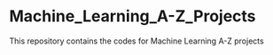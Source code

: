 # Machine_Learning_A-Z_Projects
This repository contains the codes for Machine Learning A-Z projects
